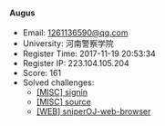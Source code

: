 #### Augus  

* Email: 1261136590@qq.com  
* University: 河南警察学院  
* Register Time: 2017-11-19 20:53:34  
* Register IP: 223.104.105.204  
* Score: 161  
* Solved challenges: 
  * [[MISC] signin](https://github.com/SniperOJ/Challenges/blob/master/MISC/signin.json)  
  * [[MISC] source](https://github.com/SniperOJ/Challenges/blob/master/MISC/source.json)  
  * [[WEB] sniperOJ-web-browser](https://github.com/SniperOJ/Challenges/blob/master/WEB/sniperOJ-web-browser.json)  
